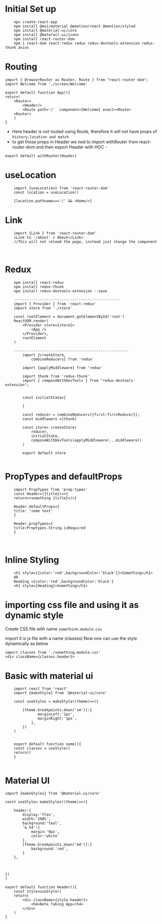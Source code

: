 # Initial Set up
```
	npx create-react-app
	npm install @mui/material @emotion/react @emotion/styled
	npm install @material-ui/core
	npm install @materail-ui/icons
	npm install react-router-dom
	npm i react-dom react-redux redux redux-devtools-extension redux-thunk axios
```
	


#		Routing
```
import { BrowserRouter as Router, Route } from "react-router-dom";
import Welcome from './screen/Welcome'

export default function App(){
return(
	<Router>
		<Header/>
		<Route path='/'  component={Welcome} exact><Route>
	<Router>
	)
}
```

* Here header is not routed using Route, therefore it will not have props of 
 ```history,location and match```
* to get those props in Header we ned to import withRouter  from react-router-dom and then export Header with HOC - 
```
export default withRouter(Header)
```
#	useLocation
```
	import {useLocation} from 'react-router-dom'
	const location = useLocation()
	
	{location.pathname==='/' && <Home/>}
```	
	
#	Link
```
	import {Link } from 'react-router-dom'
	<Link to '/about' > About</Link>
	//This will not reload the page, instead just change the component
	
	
```
	

	
#	Redux

```
	npm install react-redux
	npm install redux-thunk
	npm install redux-devtools-extension --save
	
	-------------------------------------------------
	import { Provider } from 'react-redux'
	import store from './store'

	const rootElement = document.getElementById('root')
	ReactDOM.render(
		<Provider store={store}>
			<App />
		</Provider>,
		rootElement
	)

	-----------------------------------------------------
		import {createStore, 
			combineReducers} from 'redux'
		
		import {applyMiddleware} from 'redux'
		
		import thunk from 'redux-thunk'
		import { composeWithDevTools } from "redux-devtools-extension";
		
		
		const initialState={
		
		}
		
		const reducer = combineReducers({first:firstReducer});
		const middleware =[thunk]
		
		const store= createStore(
			reducer,
			initialState,
			composeWithDevTools(applyMiddleware(...middleware))
		)
		
		export default store
	
```
	
	



		
	
	
# PropTypes and defaultProps
```
	import PropTypes from 'prop-types'
	const Header=({title})=>{
	return<>something {title}</>}
	
	Header.defaultProps={
	title: 'some text'
	}
	
	Header.propTypes={
	title:Proptypes.String.isRequired
	}
	
	
```
	
#	Inline Styling
```
	<h1 style={{color:'red',backgroundColor:'black'}}>Something</h1>
	OR
	Heading ={color:'red',backgroundColor:'black'}
	<h1 style={Heading}>Something</h1>
```	
# importing css file and using it as dynamic style

Create CSS file with name ``somethinh.module.css``

import it is js file with a name (classes)
Now one can use the style dynamically as below
```
import classes from './something.module.css'
<div className={classes.header}>

```
# Basic with material ui
```
	import react from 'react'
	import {makeStyle} from '@material-ui/core'
	
	const useStyles = makeStyle((theme)=>({
	
		[theme.breakpoints.down('sm')]:{
               marginLeft:'1px',
               marginRight:'1px', 
            },
		})
	)
	
	
	export default function name(){
	const classes = useStyle()
	return()
	}
	
```

# Material UI

```
import {makeStyles} from '@material-ui/core'

const useStyle= makeStyles((theme)=>({
    
    header:{
        display:'flex',
        width:'100%',
        background:'teal',
        '& h4':{
            margin:'0px',
            color:'white'
        },
        [theme.breakpoints.down('md')]:{
            background:'red',
        }
    },

    

})
)

export default function Header(){
    const style=useStyle()
    return(
        <div className={style.header}>
            <h4>Note Taking App</h4>
        </div>
    )
}
	
```


	
	
	